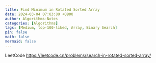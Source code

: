```yaml
---
title: Find Minimum in Rotated Sorted Array
date: 2024-03-04 07:03:00 +0800
author: Algorithms-Notes
categories: [Algorithms]
tags: [Medium, top-100-liked, Array, Binary Search]
pin: false
math: false
mermaid: false
---
```


LeetCode <https://leetcode.cn/problems/search-in-rotated-sorted-array/>